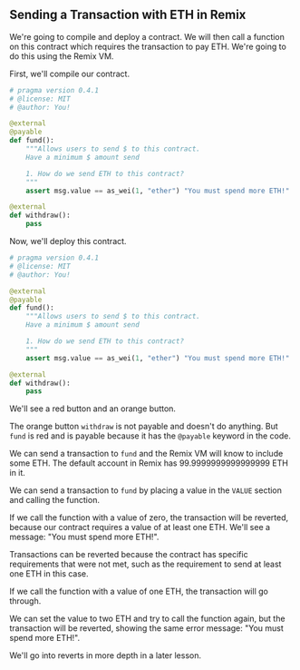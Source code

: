 ## Sending a Transaction with ETH in Remix

We're going to compile and deploy a contract. We will then call a function on this contract which requires the transaction to pay ETH. We're going to do this using the Remix VM.

First, we'll compile our contract.

```python
# pragma version 0.4.1
# @license: MIT
# @author: You!

@external
@payable
def fund():
    """Allows users to send $ to this contract.
    Have a minimum $ amount send

    1. How do we send ETH to this contract?
    """
    assert msg.value == as_wei(1, "ether") "You must spend more ETH!"

@external
def withdraw():
    pass
```

Now, we'll deploy this contract.

```python
# pragma version 0.4.1
# @license: MIT
# @author: You!

@external
@payable
def fund():
    """Allows users to send $ to this contract.
    Have a minimum $ amount send

    1. How do we send ETH to this contract?
    """
    assert msg.value == as_wei(1, "ether") "You must spend more ETH!"

@external
def withdraw():
    pass
```

We'll see a red button and an orange button.

The orange button `withdraw` is not payable and doesn't do anything. But `fund` is red and is payable because it has the `@payable` keyword in the code.

We can send a transaction to `fund` and the Remix VM will know to include some ETH. The default account in Remix has 99.9999999999999999 ETH in it.

We can send a transaction to `fund` by placing a value in the `VALUE` section and calling the function.

If we call the function with a value of zero, the transaction will be reverted, because our contract requires a value of at least one ETH. We'll see a message: "You must spend more ETH!".

Transactions can be reverted because the contract has specific requirements that were not met, such as the requirement to send at least one ETH in this case.

If we call the function with a value of one ETH, the transaction will go through.

We can set the value to two ETH and try to call the function again, but the transaction will be reverted, showing the same error message: "You must spend more ETH!".

We'll go into reverts in more depth in a later lesson.

